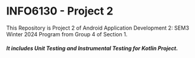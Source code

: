 # INFO6130 - Project 2
This Repository is Project 2 of Android Application Development 2: SEM3 Winter 2024 Program from Group 4 of Section 1.

##### It includes Unit Testing and Instrumental Testing for Kotlin Project.
